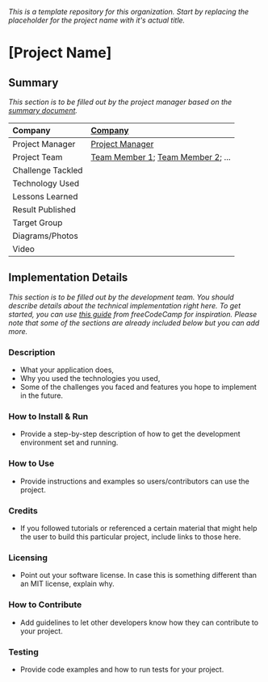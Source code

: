 *This is a template repository for this organization. Start by replacing the placeholder for the project name with it's actual title.*

# [Project Name]

## Summary
*This section is to be filled out by the project manager based on the [summary document](https://docs.google.com/spreadsheets/d/12xi2yOMm-X5PEecgyRe3WEurcSaN9A5z4DHgBacQT6M).*

| Company | [Company](https://website.link) |
| :--- | :--- |
| Project Manager | [Project Manager](https://profile.link) |
| Project Team | [Team Member 1](https://profile.link); [Team Member 2](https://profile.link); ... |
| Challenge Tackled |  |
| Technology Used |  |
| Lessons Learned |  |
| Result Published |  |
| Target Group |  |
| Diagrams/Photos |  |
| Video |  |

## Implementation Details

*This section is to be filled out by the development team. You should describe details about the technical implementation right here. To get started, you can use [this guide](https://www.freecodecamp.org/news/how-to-write-a-good-readme-file/) from freeCodeCamp for inspiration. Please note that some of the sections are already included below but you can add more.*

### Description

- What your application does,
- Why you used the technologies you used,
- Some of the challenges you faced and features you hope to implement in the future.

### How to Install & Run

- Provide a step-by-step description of how to get the development environment set and running.

### How to Use

- Provide instructions and examples so users/contributors can use the project.

### Credits

- If you followed tutorials or referenced a certain material that might help the user to build this particular project, include links to those here.

### Licensing

- Point out your software license. In case this is something different than an MIT license, explain why.

### How to Contribute

- Add guidelines to let other developers know how they can contribute to your project.

### Testing

- Provide code examples and how to run tests for your project.

